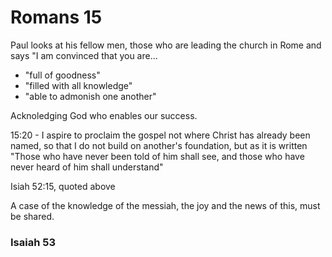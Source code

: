 # Romans 15
Paul looks at his fellow men, those who are leading the church in Rome and says "I am convinced that you are...

- "full of goodness"
- "filled with all knowledge"
- "able to admonish one another"
 
Acknoledging God who enables our success.

15:20 - I aspire to proclaim the gospel not where Christ has already been named, so that I do not build on another's foundation, but as it is written "Those who have never been told of him shall see, and those who have never heard of him shall understand"

Isiah 52:15, quoted above

A case of the knowledge of the messiah, the joy and the news of this, must be shared.

### Isaiah 53